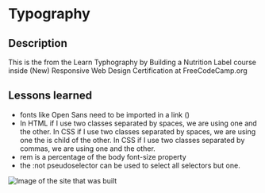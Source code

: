 # Typography

## Description

This is the from the Learn Typhography by Building a Nutrition Label course inside (New) Responsive Web Design Certification at FreeCodeCamp.org

## Lessons learned
- fonts like Open Sans need to be imported in a link (<link href="https://fonts.googleapis.com/css?family=Open+Sans:400,700,800" rel="stylesheet">)
- In HTML if I use two classes separated by spaces, we are using one and the other.
In CSS if I use two classes separated by spaces, we are using one the is child of the other.
In CSS if I use two classes separated by commas, we are using one and the other.
- rem is a percentage of the body font-size property
- the :not pseudoselector can be used to select all selectors but one.

![Image of the site that was built]("nutritionTable.png")